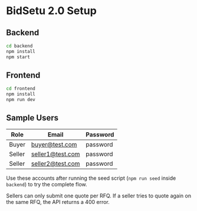 # BidSetu 2.0 Setup

## Backend
```bash
cd backend
npm install
npm start
```

## Frontend
```bash
cd frontend
npm install
npm run dev
```

## Sample Users
| Role   | Email            | Password |
|--------|------------------|----------|
| Buyer  | buyer@test.com   | password |
| Seller | seller1@test.com | password |
| Seller | seller2@test.com | password |

Use these accounts after running the seed script (`npm run seed` inside `backend`) to try the complete flow.

Sellers can only submit one quote per RFQ. If a seller tries to quote again on the same RFQ, the API returns a 400 error.


